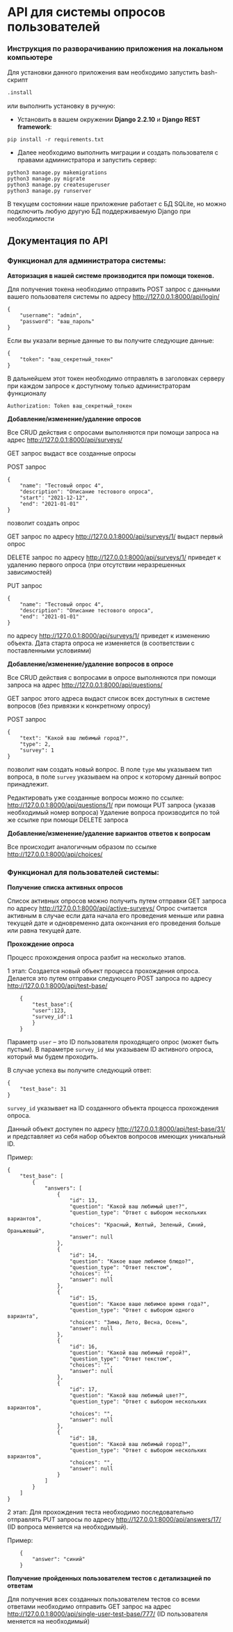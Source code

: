 # API для системы опросов пользователей

### Инструкция по разворачиванию приложения на локальном компьютере

Для установки данного приложения вам необходимо запустить bash-скрипт

```sh
.install
```

или выполнить установку в ручную:

-   Установить в вашем окружении **Django 2.2.10** и **Django REST framework**: 
```
pip install -r requirements.txt
```

- Далее необходимо выполнить миграции и создать пользователя с правами администратора и запустить сервер:

```
python3 manage.py makemigrations
python3 manage.py migrate
python3 manage.py createsuperuser
python3 manage.py runserver
```

В текущем состоянии наше приложение работает с БД SQLite, но можно подключить любую другую БД поддерживаемую Django при необходимости

## Документация по API 

### Функционал для администратора системы:

**Авторизация в нашей системе производится при помощи токенов.** 

Для получения токена необходимо отправить POST запрос с данными вашего пользователя системы по адресу http://127.0.0.1:8000/api/login/

```
{
    "username": "admin",
    "password": "ваш_пароль"
}
```

Если вы указали верные данные то вы получите следующие данные:

```
{
    "token": "ваш_секретный_токен"
}
```

В дальнейшем этот токен необходимо отправлять в заголовках серверу при каждом запросе к доступному только администраторам функционалу

```
Authorization: Token ваш_секретный_токен
``` 

**Добавление/изменение/удаление опросов**

Все CRUD действия с опросами выполняются при помощи запроса на адрес http://127.0.0.1:8000/api/surveys/

GET запрос выдаст все созданные опросы

POST запрос 

```
{
    "name": "Тестовый опрос 4",
    "description": "Описание тестового опроса",
    "start": "2021-12-12",
    "end": "2021-01-01"
}
```

позволит создать опрос

GET запрос по адресу http://127.0.0.1:8000/api/surveys/1/ выдаст первый опрос

DELETE запрос по адресу http://127.0.0.1:8000/api/surveys/1/ приведет к удалению первого опроса (при отсутствии неразрешенных зависимостей)

PUT запрос
``` 
{
    "name": "Тестовый опрос 4",
    "description": "Описание тестового опроса",
    "end": "2021-01-01"
}
```
по адресу http://127.0.0.1:8000/api/surveys/1/ приведет к изменению объекта. Дата старта опроса не изменяется (в соответствии с поставленными условиями)


**Добавление/изменение/удаление вопросов в опросе**

Все CRUD действия с вопросами в опросе выполняются при помощи запроса на адрес http://127.0.0.1:8000/api/questions/

GET запрос этого адреса выдаст список всех доступных в системе вопросов (без привязки к конкретному опросу)

POST запрос
```
{
    "text": "Какой ваш любимый город?",
    "type": 2,
    "survey": 1
}
```
позволит нам создать новый вопрос. В поле ```type``` мы указываем тип вопроса, в поле ```survey``` указываем на опрос к которому данный вопрос принадлежит.

Редактировать уже созданные вопросы можно по ссылке: http://127.0.0.1:8000/api/questions/1/ при помощи PUT запроса (указав необходимый номер вопроса)
Удаление вопроса производится по той же ссылке при помощи DELETE запроса


**Добавление/изменение/удаление вариантов ответов к вопросам**

Все происходит аналогичным образом по ссылке http://127.0.0.1:8000/api/choices/


### Функционал для пользователей системы:

**Получение списка активных опросов**

Список активных опросов можно получить путем отправки GET запроса по адресу http://127.0.0.1:8000/api/active-surveys/
Опрос считается активным в случае если дата начала его проведения меньше или равна текущей дате и одновременно дата окончания его проведения больше или равна текущей дате.

**Прохождение опроса**

Процесс прохождения опроса разбит на несколько этапов.

1 этап: Создается новый объект процесса прохождения опроса. Делается это путем отправки следующего POST запроса по адресу http://127.0.0.1:8000/api/test-base/
```
    {
        "test_base":{
        "user":123,
        "survey_id":1
        }
    }
```
Параметр ```user``` – это ID пользователя проходящего опрос (может быть пустым). В параметре ```survey_id``` мы указываем ID активного опроса, который мы будем проходить.

В случае успеха вы получите следующий ответ:

```
{
    "test_base": 31
}
```

```survey_id``` указывает на ID созданного объекта процесса прохождения опроса. 

Данный объект доступен по адресу http://127.0.0.1:8000/api/test-base/31/ и представляет из себя набор объектов вопросов имеющих уникальный ID. 

Пример:
```
{
    "test_base": [
        {
            "answers": [
                {
                    "id": 13,
                    "question": "Какой ваш любимый цвет?",
                    "question_type": "Ответ с выбором нескольких вариантов",
                    "choices": "Красный, Желтый, Зеленый, Синий, Ораньжевый",
                    "answer": null
                },
                {
                    "id": 14,
                    "question": "Какое ваше любимое блюдо?",
                    "question_type": "Ответ текстом",
                    "choices": "",
                    "answer": null
                },
                {
                    "id": 15,
                    "question": "Какое ваше любимое время года?",
                    "question_type": "Ответ с выбором одного варианта",
                    "choices": "Зима, Лето, Весна, Осень",
                    "answer": null
                },
                {
                    "id": 16,
                    "question": "Какой ваш любимый герой?",
                    "question_type": "Ответ текстом",
                    "choices": "",
                    "answer": null
                },
                {
                    "id": 17,
                    "question": "Какой ваш любимый цвет?",
                    "question_type": "Ответ с выбором нескольких вариантов",
                    "choices": "",
                    "answer": null
                },
                {
                    "id": 18,
                    "question": "Какой ваш любимый город?",
                    "question_type": "Ответ с выбором нескольких вариантов",
                    "choices": "",
                    "answer": null
                }
            ]
        }
    ]
}
```

2 этап: Для прохождения теста необходимо последовательно отправлять PUT запросы по адресу http://127.0.0.1:8000/api/answers/17/ (ID вопроса меняется на необходимый). 

Пример:

```
    {
        "answer": "синий"
    }
``` 

**Получение пройденных пользователем тестов с детализацией по ответам**

Для получения всех созданных пользователем тестов со всеми ответами необходимо отправить GET запрос на адрес http://127.0.0.1:8000/api/single-user-test-base/777/
(ID пользователя меняется на необходимый) 
